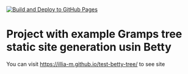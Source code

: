[![Build and Deploy to GitHub Pages](https://github.com/Illia-M/test-betty-tree/actions/workflows/deploy-to-gh-pages.yml/badge.svg)](https://github.com/Illia-M/test-betty-tree/actions/workflows/deploy-to-gh-pages.yml)

# Project with example Gramps tree static site generation usin Betty

You can visit https://illia-m.github.io/test-betty-tree/ to see site
